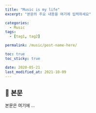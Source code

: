 ```yaml
---
title: "Music is my life"
excerpt: "본문의 주요 내용을 여기에 입력하세요"

categories:
  - Music
tags:
  - [tag1, tag2]

permalink: /music/post-name-here/

toc: true
toc_sticky: true

date: 2020-05-21
last_modified_at: 2021-10-09
---
```


## 🦥 본문

본문은 여기에 ...
